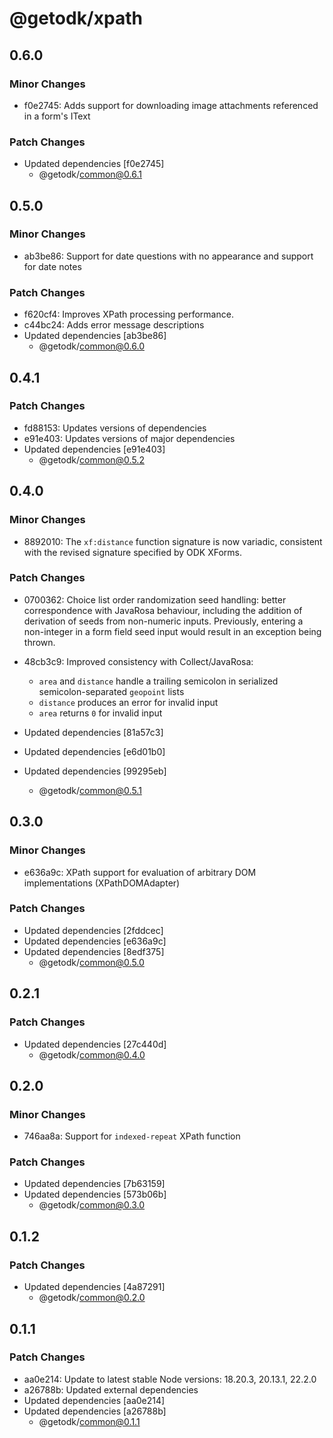 # @getodk/xpath

## 0.6.0

### Minor Changes

- f0e2745: Adds support for downloading image attachments referenced in a form's IText

### Patch Changes

- Updated dependencies [f0e2745]
  - @getodk/common@0.6.1

## 0.5.0

### Minor Changes

- ab3be86: Support for date questions with no appearance and support for date notes

### Patch Changes

- f620cf4: Improves XPath processing performance.
- c44bc24: Adds error message descriptions
- Updated dependencies [ab3be86]
  - @getodk/common@0.6.0

## 0.4.1

### Patch Changes

- fd88153: Updates versions of dependencies
- e91e403: Updates versions of major dependencies
- Updated dependencies [e91e403]
  - @getodk/common@0.5.2

## 0.4.0

### Minor Changes

- 8892010: The `xf:distance` function signature is now variadic, consistent with the revised signature specified by ODK XForms.

### Patch Changes

- 0700362: Choice list order randomization seed handling: better correspondence with JavaRosa behaviour,
  including the addition of derivation of seeds from non-numeric inputs.
  Previously, entering a non-integer in a form field seed input would result in an exception being thrown.
- 48cb3c9: Improved consistency with Collect/JavaRosa:

  - `area` and `distance` handle a trailing semicolon in serialized semicolon-separated `geopoint` lists
  - `distance` produces an error for invalid input
  - `area` returns `0` for invalid input

- Updated dependencies [81a57c3]
- Updated dependencies [e6d01b0]
- Updated dependencies [99295eb]
  - @getodk/common@0.5.1

## 0.3.0

### Minor Changes

- e636a9c: XPath support for evaluation of arbitrary DOM implementations (XPathDOMAdapter)

### Patch Changes

- Updated dependencies [2fddcec]
- Updated dependencies [e636a9c]
- Updated dependencies [8edf375]
  - @getodk/common@0.5.0

## 0.2.1

### Patch Changes

- Updated dependencies [27c440d]
  - @getodk/common@0.4.0

## 0.2.0

### Minor Changes

- 746aa8a: Support for `indexed-repeat` XPath function

### Patch Changes

- Updated dependencies [7b63159]
- Updated dependencies [573b06b]
  - @getodk/common@0.3.0

## 0.1.2

### Patch Changes

- Updated dependencies [4a87291]
  - @getodk/common@0.2.0

## 0.1.1

### Patch Changes

- aa0e214: Update to latest stable Node versions: 18.20.3, 20.13.1, 22.2.0
- a26788b: Updated external dependencies
- Updated dependencies [aa0e214]
- Updated dependencies [a26788b]
  - @getodk/common@0.1.1

